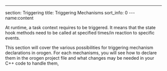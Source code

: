 ---
section: Triggering
title: Triggering Mechanisms
sort_info: 0
--- name:content

At runtime, a task context requires to be triggered. It means that the state
hook methods need to be called at specified times/in reaction to specific
events.

This section will cover the various possibilities for triggering mechanism
declarations in orogen. For each mechanisms, you will see how to declare them in
the orogen project file and what changes may be needed in your C++ code to
handle them,

